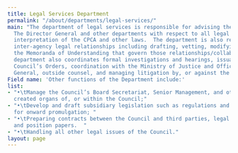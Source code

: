 ```yaml
---
title: Legal Services Department
permalink: "/about/departments/legal-services/"
main: "The department of legal services is responsible for advising the Office of
  The Director General and other departments with respect to all legal issues, including
  interpretation of the CPCA and other laws.  The department is also responsible for
  inter-agency legal relationships including drafting, vetting, modifying and interpreting
  the Memoranda of Understanding that govern those relationships/collaborations. The
  department also coordinates formal investigations and hearings, issuance of the
  Council’s Orders, coordination with the Ministry of Justice and Office of the Attorney
  General, outside counsel, and managing litigation by, or against the Council. \n"
Field name: 'Other functions of the Department include:'
list:
- "•\tManage the Council’s Board Secretariat, Senior Management, and other statutorily
  created organs of, or within the Council;"
- "•\tDevelop and draft subsidiary legislation such as regulations and guidelines
  for onward promulgation; "
- "•\tPreparing contracts between the Council and third parties, legal advisory opinions
  and position papers.  "
- "•\tHandling all other legal issues of the Council."
layout: page
---
```



